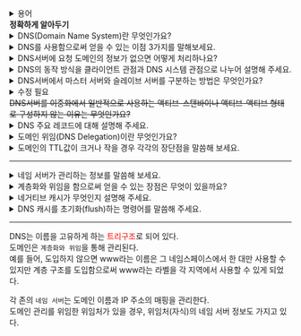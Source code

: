 <details>
        <summary> 용어 <div markdown="1"><b>정확하게 알아두기</b> </div> </summary>
<div markdown="1">
        
  01. <b>`호스트(Host)`</b> <br>
  네트워크에 연결된 서버, 컴퓨터, 스마트폰, 라우터 등을 가리켜 말합니다.
  
  02. <b>`레지스트리(Registry)`</b> <br>
  인터넷 전체에서 공통으로 사용되는 이름이나 번호를 일원화 관리하는 조직을 말합니다.
  03. <b>`도메인`</b>   
  분할된 각 네임스페이스의 범위를 말합니다. (말 그대로 domain)
  04. <b>`도메인 이름`</b>  <br>
  도메인의 범위를 식별하기 위해 붙여진 이름입니다. (www.google.co.kr)
  05. <b>`라벨`</b> <br>
  도메인 이름은 문자열을 ‘.’(점)으로 연결한 형태로 구성되는데요, 이 각각의 문자열을 라벨이라고 부릅니다.
  06. <b>`존(Zone)`</b> <br>
  위임에 의해 관리하게 된 범위를 말합니다.
  07. <b>`Name Resolution == 이름 풀이`</b> <br>
  이용자의 요청에 따라 도메인 이름에 대응하는 IP 주소를 찾는 것을 말합니다.
  08. <b>`ccTLD`</b> <br>
  09. <b>`gTLD`</b> <br>
  10. <b>`사이버 스쿼팅(Cyber squatting)`</b> <br>
  도메인 이름을 부정한 목적으로 등록하고 사용하는 것을 말합니다.
  11. <b>`레지스트라`</b> <br>
  도메인 이름의 등록자로부터 신청을 중개하는 것을 말합니다.<br>
  하나의 TLD에 대해 레지스트리는 하나이지만 레지스트라는 보통 여럿이 존재합니다. 이는 등록될 도메인 이름을 공유하게 하면서 가격이나 서비스의 다양성을 확보하기 위함입니다.
  12. <b>`리셀러`</b> <br>
  
  <img src="https://user-images.githubusercontent.com/65750746/212465866-e15532b7-b209-47f7-ae46-726fe527f93a.png" width="500" height="200"/> <br>
  
  13. <b>`ICANN(아이칸)`</b> <br>
  도메인 이름이나 IP 주소 등 인터넷 식별자를 세계적으로 관리하고 조정하는 조직입니다.
  14. <b>`iterative resolution(반복에 의한 풀이)`</b> <br>
  DNS에 의한 이름 풀이의 기본으로, 정점인 루트의 네임 서버에서부터 계층의 순서를 따라가, 알고 싶은 정보를 질의하여 필요한 정보를 입수하고 최종 목적인 IP 주소를 얻는 것을 말합니다.
  15. <b>`위임 정보`</b> <br>
  부모가 응답하는 자식의 네임 서버 정보로, 이름 풀이를 하는 데 필요합니다.
  16. <b>`스터브 리졸버 == DNS 클라이언트`</b> <br>
  17. <b>`풀 리졸버 == 캐시 DNS 서버, 참조 서버, 네임 서버, DNS 서버`</b> <br>
  18. <b>`권한이 있는 서버 == 권한 DNS 서버, 존 서버, 네임 서버, DNS 서버`</b> <br>
  
  <img src="https://user-images.githubusercontent.com/65750746/212465746-57570e76-ebaf-4e8e-8533-68a837aec344.jpeg" width="500" height="250"/> <br>
  
  19. <b>`힌트 파일 (hint file)`</b> <br>
  DNS에서 처음부터 가지고 있는 루트 서버 리스트입니다.
  20. <b>`프라이밍 (priming)`</b> <br>
  최신의 루트 서버 리스트를 얻기 위한 구조를 말합니다.
  21. <b>`네거티브 캐시`</b> <br>
  존재하지 않는다라는 결과도 캐시하는 것을 말합니다. 원하는 레코드 리소스가 존재하지 않는다라는 결과를 캐시합니다.
  22. <b>`존 전송`</b> <br>
  프라이머리 서버가 세컨더리 서버에게 존에 관한 정보를 전송하는 것을 말합니다.
</div>
</details>

<details>
<summary> DNS(Domain Name System)란 무엇인가요? </summary>
<div markdown="1">
  <br>
        
  도메인 주소를 IP 주소로 변환시켜주는 것을 말합니다.
</div>
</details>

<details>
<summary> DNS를 사용함으로써 얻을 수 있는 이점 3가지를 말해보세요. </summary>
<div markdown="1">
  <br>
        
  1) 하나의 IP 주소를 이용해 여러 개의 웹 서비스를 운영할 수 있습니다.
  2) 서비스 중인 IP 주소가 변경되더라도 도메인 주소를 그대로 유지해 접속 방법 변경 없이 서비스를 그대로 유지할 수 있기 때문에 서버 IP 변경에 쉽게 대처가 가능합니다.
  3) 지리적으로 여러 위치에서 서비스할 수 있습니다.
</div>
</details>

<details>
<summary> DNS서버에 요청 도메인의 정보가 없으면 어떻게 처리하나요? </summary>
<div markdown="1">
  <br>
        
  만약 DNS 서버에 해당 도메인의 정보가 없으면 루트 도메인을 관리하는 루트 DNS에 쿼리합니다.
</div>
</details>

<details>
<summary> DNS의 동작 방식을 클라이언트 관점과 DNS 시스템 관점으로 나누어 설명해 주세요. </summary>
<div markdown="1">
  <br>
        
  1. <b>클라이언트 관점</b> : 도메인을 쿼리하면 DNS 서버에 쿼리를 하기 전 로컬에 있는 `DNS 캐시 정보`를 먼저 확인합니다. 동일한 도메인을 매번 질의하는 것보다 캐시를 이용하는 것이 
  성능이 향상되기 때문입니다.
캐시에 필요한 도메인 정보가 없으면, `DNS 서버로 쿼리` 후, 응답을 받으면 그 결과를 캐시에 저장합니다. <br>
  == 재귀적쿼리
  2. <b>DNS 시스템 관점</b> : 도메인에 대한 결과값을 클라이언트에 보내주는 과정을 말합니다. 클라이언트에서 `처음 질의를 받은 DNS가 중심이 되어 책임`지고 `루트 DNS부터 상위 DNS에 
  차근차근 쿼리`를 보내 결과값을 알아낸 후 최종 결과값만 클라이언트에 응답합니다. 클라이언트는 한 번의 쿼리를 보내지만 이 요청을 받은 DNS 서버는 
  여러 단계로 쿼리를 상위 DNS 서버에 보내 정보를 획득합니다.<br>
  == 반복적쿼리
</div>
</details>

<details>
<summary> DNS서버에서 마스터 서버와 슬레이브 서버를 구분하는 방법은 무엇인가요? </summary>
<div markdown="1">
  <br>
        
  `존 파일`을 직접 관리하는지 여부로 구분합니다. <br>
  마스터 서버는 존 파일을 직접 생성해 도메인 관련 정보를 관리하고, 슬레이브 서버는 마스터에 만들어진 존 파일을 복제합니다. 이를 `영역 전송`이라고 합니다.
</div>
</details>

<details>
<summary>수정 필요<div markdown="1"><DEL>DNS서버를 이중화에서 일반적으로 사용하는 액티브-스탠바이나 액티브-액티브 형태로 구성하지 않는 이유는 무엇인가요?</DEL> </div></summary>
<div markdown="1">
  <br>
        
  DNS 서버는 마스터 서버에 문제가 발생하고 일정 시간이 지나면 슬레이브 서버도 도메인에 대한 질의에 정상적으로 응답할 수 없기 때문입니다. <br>
  따라서 SOA 레코드에 설정된 만료 시간 전에 마스터 서버를 복구하거나 슬레이브 서버를 마스터 서버로 전환해야 서비스 장애를 막을 수 있습니다.
</div>
</details>

<details>
<summary> DNS 주요 레코드에 대해 설명해 주세요. </summary>
<div markdown="1">
  <br>
        
  1. `A`
    : (IPv4) 기본 레코드로, 도메인 주소를 IP 주소로 변환하는 레코드입니다. 동일한 도메인을 가진 A 레코드를 여러 개 만들어 서로 다른 IP 주소와 매핑 가능합니다.
  반대로 다수의 도메인에 동일한 IP 매핑 가능(서버 한 대에 여러 웹 서비스)합니다. 
  2. `AAAA`
    : (IPv6) 역할은 A레코드와 같습니다.
  3. `CNAME`
    : 별칭 이름을 사용하게 해주는 레코드입니다. 레코드값에 IP주소를 매핑하는 A 레코드와 달리 CNAME 레코드는 도메인 주소를 매핑합니다. 대표적인 예로 'www'가 있습니다.<br>
    <image width="400" height="170" src="https://user-images.githubusercontent.com/65750746/196023760-b7e77053-bf42-4533-bd41-7a44386da22a.png">
  4. `SOA`
    : 도메인 영역에 대한 권한을 나타내는 레코드입니다. 현재 네임 서버가 이 도메인 영역에 대한 관리 주체임을 의미하므로 해당 도메인에 대해서는 다른 네임 서버에 질의하지 않고 직접 응답합니다.
      도메인 영역 선언 시 SOA 레코드는 필수 항목이므로 반드시 만들어야 합니다. 그밖에도 현재 도메인 관리에 필요한 속성값을 설정합니다. (도메인 동기화에 필요한 타이머 값, TTL 값, 
      도메인의 네임 서버나 관리자 정보)
  5. `NS`
    : NS는 '네임 서버'를 의미하며, 네임 서버 레코드는 어떤 DNS가 해당 도메인의 권한이 있는 네임 서버(실제 DNS 레코드를 갖고 있는 서버)인지 지시합니다.
</div>
</details>

<details>
<summary> 도메인 위임(DNS Delegation)이란 무엇인가요? </summary>
<div markdown="1">
  <br>
        
  도메인 내의 모든 레코드를 해당 네임 서버가 직접 관리하지 않고 일부 영역에 대해서는 다른 곳에서 레코드를 관리하도록 위임하는 것을 말합니다. <br>
  즉, 자신이 가진 도메인 관리 권한을 다른 곳으로 일부 위임해 위임한 곳에서 세부 레코드를 관리하도록 하는 것입니다. <br>
  `CDN`을 이용하거나 `GLSB`를 이용하는 것이 대표적입니다.
</div>
</details>
  
<details>
<summary> 도메인의 TTL값이 크거나 작을 경우 각각의 장단점을 말씀해 보세요. </summary>
<div markdown="1">
  <br>
        
  - TTL 값이 클 경우
    - 장점 : DNS 재귀적 쿼리로 인한 응답 시간을 많이 줄일 수 있고 결과적으로 전체적인 네트워크 응답 시간이 단축됩니다.
    - 단점 : 새로 변경된 값으로 DNS 정보 갱신이 그만큼 지연됩니다.
  - TTL 값이 작을 경우
    - 장점 : DNS 정보 갱신이 빨라집니다.
    - 단점 : DNS 쿼리량이 늘어나 DNS 서버 부하가 증가할 수 있습니다.
 
 결론적으로, 서비스의 성질과 도메인 정보의 갱신 빈도에 따라 TTL 값을 적절히 조절해야 합니다.<br>
 (변경이 빈번하지 않은 경우엔 TTL 값을 늘려 DNS 부하를 줄이고, <br>
  IDC 이전이나 공인 IP와 서비스 변경이 예정되어 있다면 TTL값을 미리 극도로 줄여 변경을 신속히 적용)
</div>
</details>
        
-----
<details>
<summary> 네임 서버가 관리하는 정보를 말씀해 보세요. </summary>
<div markdown="1">
  <br>
        
 1. 각 존의 네임 서버는 도메인 이름과 IP 주소의 매핑을 관리합니다.
 2. 도메인 위임처가 있을 경우, 위임처(자식)의 네임 서버 정보를 관리합니다.
</div>
</details>
        
<details>
<summary> 계층화와 위임을 함으로써 얻을 수 있는 장점은 무엇이 있을까요? </summary>
<div markdown="1">
  <br>
        
 1. 관리를 분산하기 때문에 각 관리자의 부담을 줄일 수 있습니다.
 2. 조직의 성장 및 변화에 유연하게 대처할 수 있습니다.
</div>
</details>    
    
 
<details>
<summary> 네거티브 캐시가 무엇인지 설명해 주세요. </summary>
<div markdown="1">
  <br>
        
 원하는 레코드 리소스가 존재하지 않는다라는 결과도 캐시하는 것을 말합니다. 
</div>
</details>
        
<details>
<summary> DNS 캐시를 초기화(flush)하는 명령어를 말씀해 주세요. </summary>
<div markdown="1">
  <br>
        
 `ipconfig /flushdns` 입니다.
</div>
</details> 
        
-----

        
DNS는 이름을 고유하게 하는 <span style="color:red">트리구조</span>로 되어 있다. <br>
도메인은 `계층화와 위임`을 통해 관리된다.<br>
예를 들어, 도입하지 않으면 www라는 이름은 그 네임스페이스에서 한 대만 사용할 수 있지만 계층 구조를 도입함으로써 www라는 라벨을 각 지역에서 사용할 수 있게 되었다. <br>
        
각 존의 `네임 서버`는 도메인 이름과 IP 주소의 매핑을 관리한다. <Br>
도메인 관리를 위임한 위임처가 있을 경우, 위임처(자식)의 네임 서버 정보도 가지고 있다.      
